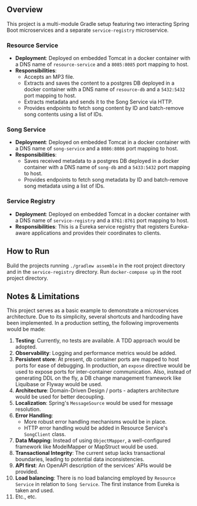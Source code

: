 ## Overview

This project is a multi-module Gradle setup featuring two interacting Spring Boot microservices and a separate `service-registry` microservice.

### Resource Service

- **Deployment**: Deployed on embedded Tomcat in a docker container with a DNS name of `resource-service` and a `8085:8085` port mapping to host.
- **Responsibilities**:
    - Accepts an MP3 file.
    - Extracts and saves the content to a postgres DB deployed in a docker container with a DNS name of `resource-db` and a `5432:5432` port mapping to host.
    - Extracts metadata and sends it to the Song Service via HTTP.
    - Provides endpoints to fetch song content by ID and batch-remove song contents using a list of IDs.

### Song Service

- **Deployment**: Deployed on embedded Tomcat in a docker container with a DNS name of `song-service` and a `8086:8086` port mapping to host.
- **Responsibilities**:
    - Saves received metadata to a postgres DB deployed in a docker container with a DNS name of `song-db` and a `5433:5432` port mapping to host.
    - Provides endpoints to fetch song metadata by ID and batch-remove song metadata using a list of IDs.

### Service Registry
- **Deployment**: Deployed on embedded Tomcat in a docker container with a DNS name of `service-registry` and a `8761:8761` port mapping to host.
- **Responsibilities**: This is a Eureka service registry that registers Eureka-aware applications and provides their coordinates to clients.


## How to Run

Build the projects running `./gradlew assemble` in the root project directory and in the `service-registry` directory.
Run `docker-compose up` in the root project directory.

## Notes & Limitations

This project serves as a basic example to demonstrate a microservices architecture. Due to its simplicity, several
shortcuts and hardcoding have been implemented. In a production setting, the following improvements would be made:

1. **Testing**: Currently, no tests are available. A TDD approach would be adopted.
2. **Observability**: Logging and performance metrics would be added.
3. **Persistent store**: At present, db container ports are mapped to host ports for ease of debugging. In production, an `expose` directive would be used to expose ports for inter-container communication. Also, instead of generating DDL on the fly, a DB change management framework like Liquibase or Flyway would be used.
3. **Architecture**: Domain-Driven Design / ports - adapters architecture would be used for better decoupling.
4. **Localization**: Spring's `MessageSource` would be used for message resolution.
5. **Error Handling**:
    - More robust error handling mechanisms would be in place.
    - HTTP error handling would be added in Resource Service's `SongClient` class.
6. **Data Mapping**: Instead of using `ObjectMapper`, a well-configured framework like ModelMapper or MapStruct would be used.
7. **Transactional Integrity**: The current setup lacks transactional boundaries, leading to potential data inconsistencies.
8. **API first**: An OpenAPI description of the services' APIs would be provided.
9. **Load balancing**: There is no load balancing employed by `Resource Service` in relation to `Song Service`. The first instance from Eureka is taken and used.
10. Etc., etc.
